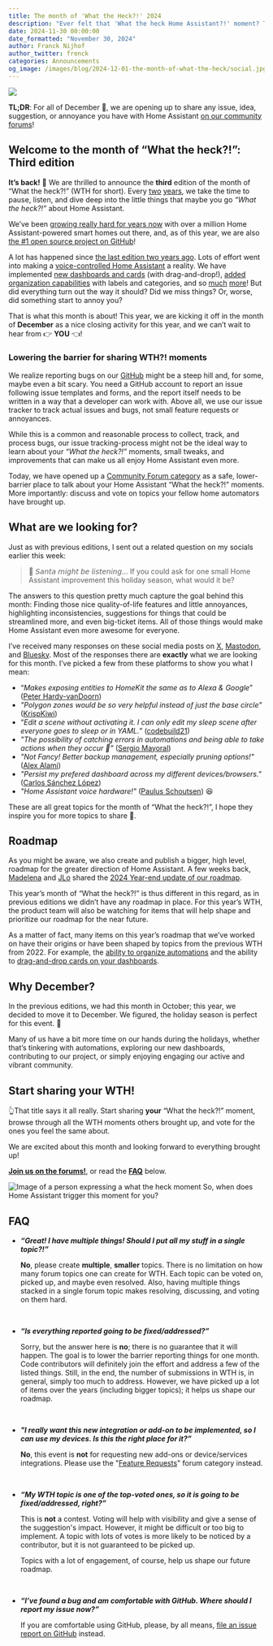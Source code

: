 ```yaml
---
title: The month of 'What the Heck?!' 2024
description: "Ever felt that 'What the heck Home Assistant?!' moment? This month, we would like to learn about your 'what the heck?!' moments..."
date: 2024-11-30 00:00:00
date_formatted: "November 30, 2024"
author: Franck Nijhof
author_twitter: frenck
categories: Announcements
og_image: /images/blog/2024-12-01-the-month-of-what-the-heck/social.jpg
---
```


<a href='https://community.home-assistant.io/c/month-of-what-the-heck/61'><img src='/images/blog/2024-12-01-the-month-of-what-the-heck/social.jpg' style='border: 0;box-shadow: none;'></a>

**TL;DR**: For all of December 🎄, we are opening up to share any issue, idea,
suggestion, or annoyance you have with Home Assistant
[on our community forums]!

[on our community forums]: https://community.home-assistant.io/c/month-of-what-the-heck/61

## Welcome to the month of “What the heck?!”: Third edition

**It’s back!** 🎉 We are thrilled to announce the **third** edition of the month
of “What the heck?!” (WTH for short). Every [two] [years], we take the time to
pause, listen, and dive deep into the little things that maybe you go
*“What the heck?!”* about Home Assistant.

We’ve been [growing really hard for years now] with over a million
Home Assistant-powered smart homes out there, and, as of this year, we are also
[the \#1 open source project on GitHub]!

A lot has happened since [the last edition two years ago]. Lots of effort went
into making a [voice-controlled Home Assistant] a reality. We have implemented
[new dashboards and cards] (with drag-and-drop!),
[added organization capabilities] with labels and categories, and so [much]
[more]! But did everything turn out the way it should? Did we miss things?
Or, worse, did something start to annoy you?

That is what this month is about! This year, we are kicking it off in the month
of **December** as a nice closing activity for this year, and we can’t wait to
hear from 👉 **YOU** 👈!

[added organization capabilities]: /blog/2024/04/03/release-20244/#three-new-ways-to-organize
[growing really hard for years now]: https://analytics.home-assistant.io/
[more]: /blog/2023/11/01/release-202311/#there-is-a-lot-to-do
[much]: /blog/2024/06/05/release-20246/#dipping-our-toes-in-the-world-of-ai-using-llms
[new dashboards and cards]: /blog/2024/11/06/release-202411/#sections-dashboard-no-longer-experimental
[the \#1 open source project on GitHub]: /blog/2024/11/18/event-wrapup-github-universe-24/#we-are-number-1
[the last edition two years ago]: /blog/2022/09/30/the-month-of-what-the-heck/
[two]: /blog/2020/08/18/the-month-of-what-the-heck/
[voice-controlled Home Assistant]: /blog/2022/12/20/year-of-voice/
[years]: /blog/2022/09/30/the-month-of-what-the-heck/

### Lowering the barrier for sharing WTH?! moments

We realize reporting bugs on our [GitHub] might be a steep hill and, for some,
maybe even a bit scary. You need a GitHub account to report an issue following
issue templates and forms, and the report itself needs to be written in a way
that a developer can work with. Above all, we use our issue tracker to track
actual issues and bugs, not small feature requests or annoyances.

While this is a common and reasonable process to collect, track, and process
bugs, our issue tracking-process might not be the ideal way to learn about your
*“What the heck?!”* moments, small tweaks, and improvements that can make us
all enjoy Home Assistant even more.

Today, we have opened up a [Community Forum category] as a safe, lower-barrier
place to talk about your Home Assistant “What the heck?!” moments.
More importantly: discuss and vote on topics your fellow home automators have
brought up.

[Community Forum category]: https://community.home-assistant.io/c/month-of-what-the-heck/61
[GitHub]: https://github.com/home-assistant/core/issues/new/choose

## What are we looking for?

Just as with previous editions, I sent out a related question on my socials
earlier this week:

> 🎅 𝘚𝘢𝘯𝘵𝘢 𝘮𝘪𝘨𝘩𝘵 𝘣𝘦 𝘭𝘪𝘴𝘵𝘦𝘯𝘪𝘯𝘨… If you could ask for one small Home Assistant
> improvement this holiday season, what would it be?

The answers to this question pretty much capture the goal behind this month:
Finding those nice quality-of-life features and little annoyances, highlighting
inconsistencies, suggestions for things that could be streamlined more, and even
big-ticket items. All of those things would make Home Assistant even more
awesome for everyone.

I’ve received many responses on these social media posts on [X], [Mastodon],
and [Bluesky]. Most of the responses there are **exactly** what we are looking
for this month. I’ve picked a few from these platforms to show you what I mean:

- “*Makes exposing entities to HomeKit the same as to Alexa & Google*” ([Peter Hardy-vanDoorn])
- *"Polygon zones would be so very helpful instead of just the base circle"* ([KrispKiwi])
- “*Edit a scene without activating it. I can only edit my sleep scene after everyone goes to sleep or in YAML.”* ([codebuild21])
- *"The possibility of catching errors in automations and being able to take actions when they occur 🙂"* ([Sergio Mayoral])
- *"Not Fancy! Better backup management, especially pruning options!"* ([Alex Alami])
- *"Persist my prefered dashboard across my different devices/browsers."* ([Carlos Sánchez López])
- *"Home Assistant voice hardware!"* ([Paulus Schoutsen]) 😆

These are all great topics for the month of “What the heck?!”, I hope they inspire you for more topics to share 💖.

[Alex Alami]: https://bsky.app/profile/aaposutry.bsky.social/post/3lby3xqhzzk2w
[Bluesky]: https://bsky.app/profile/did:plc:ofidofdlypuxb2dlfdmbh3a3/post/3lbx2w2kh5a2p
[Carlos Sánchez López]: https://bsky.app/profile/chayotejarocho.space/post/3lbx7yorfms2c
[codebuild21]: https://bsky.app/profile/codebuild21.bsky.social/post/3lbx72g4l6s2n
[KrispKiwi]: https://x.com/KrispKiwi/status/1861825026825265406
[Mastodon]: https://fosstodon.org/@frenck/113556074335097996
[Paulus Schoutsen]: https://bsky.app/profile/paulusschoutsen.nl/post/3lbx32dabes2s
[Peter Hardy-vanDoorn]: https://x.com/peterjvandoorn/status/1861898354038292579
[Sergio Mayoral]: https://x.com/sermayoral/status/1862109088139583917
[X]: https://x.com/Frenck/status/1861823068735181154

## Roadmap

As you might be aware, we also create and publish a bigger, high level, roadmap
for the greater direction of Home Assistant. A few weeks back, [Madelena]
and [JLo] shared the [2024 Year-end update of our roadmap].

This year’s month of “What the heck?!” is thus different in this regard, as in
previous editions we didn’t have any roadmap in place. For this year’s WTH,
the product team will also be watching for items that will help shape and
prioritize our roadmap for the near future.

As a matter of fact, many items on this year’s roadmap that we’ve worked on
have their origins or have been shaped by topics from the previous WTH from
2022. For example, the [ability to organize automations] and the ability to 
[drag-and-drop cards on your dashboards].

[2024 Year-end update of our roadmap]: https://www.home-assistant.io/blog/2024/11/15/roadmap-2024h2/
[ability to organize automations]: https://community.home-assistant.io/t/why-are-all-automations-in-one-big-list/467153?u=frenck
[drag-and-drop cards on your dashboards]: https://community.home-assistant.io/t/wth-cant-we-drag-drop-in-the-dashboard/467205?u=frenck
[JLo]: https://github.com/jlpouffier
[Madelena]: https://github.com/madelena

## Why December?

In the previous editions, we had this month in October; this year, we decided to
move it to December. We figured, the holiday season is perfect for this event. 🎄

Many of us have a bit more time on our hands during the holidays, whether that’s
tinkering with automations, exploring our new dashboards, contributing to our
project, or simply enjoying engaging our active and vibrant community.

## Start sharing your WTH!

👆That title says it all really. Start sharing **your** “What the heck?!”
moment, browse through all the WTH moments others brought up, and vote for the
ones you feel the same about.

We are excited about this month and looking forward to everything brought up!

**[Join us on the forums!]**, or read the **[FAQ](#faq)** below.

[Join us on the forums!]: https://community.home-assistant.io/c/month-of-what-the-heck/61

<p class='img'>
<img src='/images/blog/2020-08-18-the-month-of-what-the-heck/jackie-chan-what-the-heck.jpg' alt='Image of a person expressing a what the heck moment'></a>
So, when does Home Assistant trigger this moment for you?
</p>

## FAQ

- **_“Great! I have multiple things! Should I put all my stuff in a single
  topic?!”_**

  **No**, please create **multiple**, **smaller** topics. There is no limitation
  on how many forum topics one can create for WTH. Each topic can be voted on,
  picked up, and maybe even resolved. Also, having multiple things stacked in
  a single forum topic makes resolving, discussing, and voting on them hard.

<br />

- **_“Is everything reported going to be fixed/addressed?”_**

  Sorry, but the answer here is **no**; there is no guarantee that it will
  happen. The goal is to lower the barrier reporting things for one month.
  Code contributors will definitely join the effort and address a few of the
  listed things. Still, in the end, the number of submissions in WTH is,
  in general, simply too much to address. However, we have picked up a lot of
  items over the years (including bigger topics); it helps us shape our roadmap.

<br />

- **_"I really want this new integration or add-on to be implemented, so I can
  use my devices. Is this the right place for it?”_**

  **No**, this event is **not** for requesting new add-ons or device/services
  integrations. Please use the "[Feature Requests]" forum category instead.

<br />

- **_“My WTH topic is one of the top-voted ones, so it is going to be
  fixed/addressed, right?”_**

  This is **not** a contest. Voting will help with visibility and give a sense
  of the suggestion's impact. However, it might be difficult or too big to
  implement. A topic with lots of votes is more likely to be noticed by a
  contributor, but it is not guaranteed to be picked up.
  
  Topics with a lot of engagement, of course, help us shape our future roadmap.

<br />

- **_“I’ve found a bug and am comfortable with GitHub. Where should I report my
  issue now?”_**

  If you are comfortable using GitHub, please, by all means,
  [file an issue report on GitHub] instead.

[Feature Requests]: https://community.home-assistant.io/c/feature-requests/13
[file an issue report on GitHub]: https://github.com/home-assistant/core/issues/new/choose